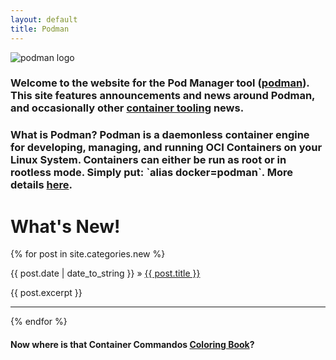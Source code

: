 ```yaml
---
layout: default
title: Podman
---
```

<head>
<!-- Global site tag (gtag.js) - Google Analytics -->
<script async src="https://www.googletagmanager.com/gtag/js?id=UA-132755160-1"></script>
<script>
  window.dataLayer = window.dataLayer || [];
  function gtag(){dataLayer.push(arguments);}
  gtag('js', new Date());

  gtag('config', 'UA-132755160-1');
</script>
<link rel="shortcut icon" type="image/x-icon" href="/images/favicon.ico">
</head>

![podman logo](/images/podman.svg)

### Welcome to the website for the Pod Manager tool ([podman](https://github.com/containers/podman)). This site features announcements and news around Podman, and occasionally other [container tooling](https://github.com/containers/) news.

### What is Podman? Podman is a daemonless container engine for developing, managing, and running OCI Containers on your Linux System. Containers can either be run as root or in rootless mode. Simply put: \`alias docker=podman\`. More details [here](whatis.html).

# What's New!

<section class="posts">
  {% for post in site.categories.new %}
    <p><span>{{ post.date | date_to_string }}</span> »
      <a href="{{ post.url }}" title="{{ post.title }}">{{ post.title }}</a></p>
    <p>{{ post.excerpt }}</p><hr>
  {% endfor %}
</section>

#### Now where is that Container Commandos [Coloring Book](https://github.com/mairin/coloringbook-container-commandos/blob/master/Web.pdf)?
